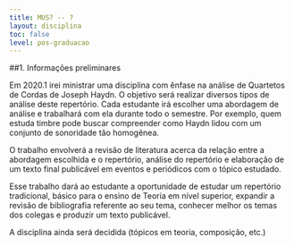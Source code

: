 ```yaml
---
title: MUS? -- ?
layout: disciplina
toc: false
level: pos-graduacao
---
```


##1. Informações preliminares

Em 2020.1 irei ministrar uma disciplina com ênfase na análise de Quartetos
de Cordas de Joseph Haydn. O objetivo será realizar diversos tipos de
análise deste repertório. Cada estudante irá escolher uma abordagem de
análise e trabalhará com ela durante todo o semestre. Por exemplo, quem estuda timbre pode buscar compreender como Haydn lidou com um conjunto de sonoridade tão homogênea.

O trabalho envolverá a revisão de literatura acerca da relação entre a
abordagem escolhida e o repertório, análise do repertório e elaboração de
um texto final publicável em eventos e periódicos com o tópico estudado.

Esse trabalho dará ao estudante a oportunidade de estudar um repertório
tradicional, básico para o ensino de Teoria em nível superior, expandir a
revisão de bibliografia referente ao seu tema, conhecer melhor os temas dos
colegas e produzir um texto publicável.

A disciplina ainda será decidida (tópicos em teoria, composição, etc.)